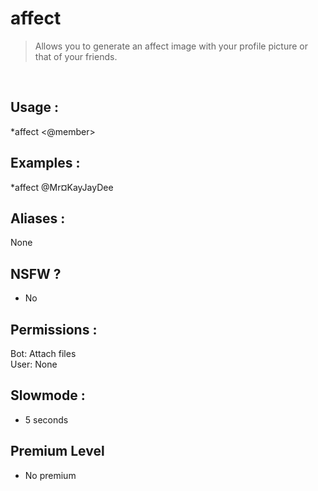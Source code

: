 # affect

> Allows you to generate an affect image with your profile picture or that of your friends.

<br>

## Usage :

*affect <@member>

## Examples :

*affect @Mr¤KayJayDee

## Aliases :

None

## NSFW ?

- No

## Permissions :

Bot: Attach files
<br>
User: None

## Slowmode :

- 5 seconds

## Premium Level

- No premium
